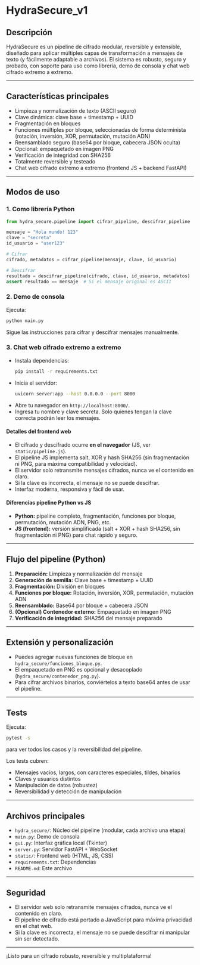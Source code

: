 # HydraSecure_v1

## Descripción

HydraSecure es un pipeline de cifrado modular, reversible y extensible, diseñado para aplicar múltiples capas de transformación a mensajes de texto (y fácilmente adaptable a archivos). El sistema es robusto, seguro y probado, con soporte para uso como librería, demo de consola y chat web cifrado extremo a extremo.

---

## Características principales
- Limpieza y normalización de texto (ASCII seguro)
- Clave dinámica: clave base + timestamp + UUID
- Fragmentación en bloques
- Funciones múltiples por bloque, seleccionadas de forma determinista (rotación, inversión, XOR, permutación, mutación ADN)
- Reensamblado seguro (base64 por bloque, cabecera JSON oculta)
- Opcional: empaquetado en imagen PNG
- Verificación de integridad con SHA256
- Totalmente reversible y testeado
- Chat web cifrado extremo a extremo (frontend JS + backend FastAPI)

---

## Modos de uso

### 1. Como librería Python
```python
from hydra_secure.pipeline import cifrar_pipeline, descifrar_pipeline

mensaje = "Hola mundo! 123"
clave = "secreta"
id_usuario = "user123"

# Cifrar
cifrado, metadatos = cifrar_pipeline(mensaje, clave, id_usuario)

# Descifrar
resultado = descifrar_pipeline(cifrado, clave, id_usuario, metadatos)
assert resultado == mensaje  # Si el mensaje original es ASCII
```

### 2. Demo de consola
Ejecuta:
```bash
python main.py
```
Sigue las instrucciones para cifrar y descifrar mensajes manualmente.

### 3. Chat web cifrado extremo a extremo
- Instala dependencias:
  ```bash
  pip install -r requirements.txt
  ```
- Inicia el servidor:
  ```bash
  uvicorn server:app --host 0.0.0.0 --port 8000
  ```
- Abre tu navegador en `http://localhost:8000/`.
- Ingresa tu nombre y clave secreta. Solo quienes tengan la clave correcta podrán leer los mensajes.

#### Detalles del frontend web
- El cifrado y descifrado ocurre **en el navegador** (JS, ver `static/pipeline.js`).
- El pipeline JS implementa salt, XOR y hash SHA256 (sin fragmentación ni PNG, para máxima compatibilidad y velocidad).
- El servidor solo retransmite mensajes cifrados, nunca ve el contenido en claro.
- Si la clave es incorrecta, el mensaje no se puede descifrar.
- Interfaz moderna, responsiva y fácil de usar.

#### Diferencias pipeline Python vs JS
- **Python:** pipeline completo, fragmentación, funciones por bloque, permutación, mutación ADN, PNG, etc.
- **JS (frontend):** versión simplificada (salt + XOR + hash SHA256, sin fragmentación ni PNG) para chat rápido y seguro.

---

## Flujo del pipeline (Python)
1. **Preparación:** Limpieza y normalización del mensaje
2. **Generación de semilla:** Clave base + timestamp + UUID
3. **Fragmentación:** División en bloques
4. **Funciones por bloque:** Rotación, inversión, XOR, permutación, mutación ADN
5. **Reensamblado:** Base64 por bloque + cabecera JSON
6. **(Opcional) Contenedor externo:** Empaquetado en imagen PNG
7. **Verificación de integridad:** SHA256 del mensaje preparado

---

## Extensión y personalización
- Puedes agregar nuevas funciones de bloque en `hydra_secure/funciones_bloque.py`.
- El empaquetado en PNG es opcional y desacoplado (`hydra_secure/contenedor_png.py`).
- Para cifrar archivos binarios, conviértelos a texto base64 antes de usar el pipeline.

---

## Tests

Ejecuta:
```bash
pytest -s
```
para ver todos los casos y la reversibilidad del pipeline.

Los tests cubren:
- Mensajes vacíos, largos, con caracteres especiales, tildes, binarios
- Claves y usuarios distintos
- Manipulación de datos (robustez)
- Reversibilidad y detección de manipulación

---

## Archivos principales
- `hydra_secure/`: Núcleo del pipeline (modular, cada archivo una etapa)
- `main.py`: Demo de consola
- `gui.py`: Interfaz gráfica local (Tkinter)
- `server.py`: Servidor FastAPI + WebSocket
- `static/`: Frontend web (HTML, JS, CSS)
- `requirements.txt`: Dependencias
- `README.md`: Este archivo

---

## Seguridad
- El servidor web solo retransmite mensajes cifrados, nunca ve el contenido en claro.
- El pipeline de cifrado está portado a JavaScript para máxima privacidad en el chat web.
- Si la clave es incorrecta, el mensaje no se puede descifrar ni manipular sin ser detectado.

---

¡Listo para un cifrado robusto, reversible y multiplataforma! 
